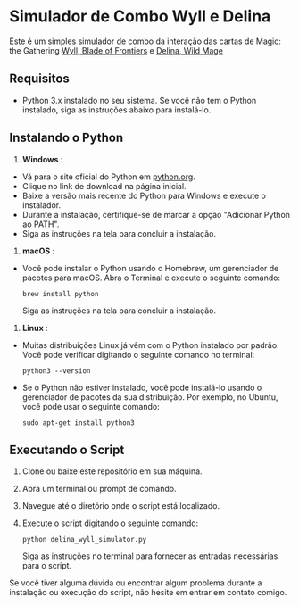 # Simulador de Combo Wyll e Delina

Este é um simples simulador de combo da interação das cartas de Magic: the Gathering [Wyll, Blade of Frontiers](https://scryfall.com/card/clb/208/wyll-blade-of-frontiers) e [Delina, Wild Mage](https://scryfall.com/card/afr/138/delina-wild-mage)

## Requisitos

* Python 3.x instalado no seu sistema. Se você não tem o Python instalado, siga as instruções abaixo para instalá-lo.

## Instalando o Python

1. **Windows** :

* Vá para o site oficial do Python em [python.org](https://www.python.org/).
* Clique no link de download na página inicial.
* Baixe a versão mais recente do Python para Windows e execute o instalador.
* Durante a instalação, certifique-se de marcar a opção "Adicionar Python ao PATH".
* Siga as instruções na tela para concluir a instalação.

1. **macOS** :
* Você pode instalar o Python usando o Homebrew, um gerenciador de pacotes para macOS. Abra o Terminal e execute o seguinte comando:
   ```
   brew install python
   ```
  Siga as instruções na tela para concluir a instalação.

1. **Linux** :
* Muitas distribuições Linux já vêm com o Python instalado por padrão. Você pode verificar digitando o seguinte comando no terminal:
   ```
   python3 --version
   ```
* Se o Python não estiver instalado, você pode instalá-lo usando o gerenciador de pacotes da sua distribuição. Por exemplo, no Ubuntu, você pode usar o seguinte comando:
    ```
   sudo apt-get install python3
   ```

## Executando o Script

1. Clone ou baixe este repositório em sua máquina.
2. Abra um terminal ou prompt de comando.
3. Navegue até o diretório onde o script está localizado.
4. Execute o script digitando o seguinte comando:


      ```
   python delina_wyll_simulator.py
   ```

   Siga as instruções no terminal para fornecer as entradas necessárias para o script.

Se você tiver alguma dúvida ou encontrar algum problema durante a instalação ou execução do script, não hesite em entrar em contato comigo.
